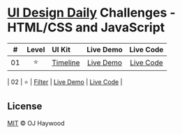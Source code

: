 # [UI Design Daily](https://uidesigndaily.com/) Challenges - HTML/CSS and JavaScript

| #   | Level | UI Kit | Live Demo | Live Code |
| :-: | :-:   | :-     | :-:       | :-:       |
| 01  | ⭐    | [Timeline](https://uidesigndaily.com/posts/figma-timeline-ui-design-card-day-1578) | [Live Demo](https://ojhaywood.github.io/ui-design-daily-challenges/timeline/) | [Live Code](https://github.com/ojhaywood/ui-design-daily-challenges/tree/master/timeline) |

| 02  | ⭐    | [Filter](https://uidesigndaily.com/posts/figma-filter-search-list-day-1541) | [Live Demo](https://ojhaywood.github.io/ui-design-daily-challenges/filter/) | [Live Code](https://github.com/ojhaywood/ui-design-daily-challenges/tree/master/filter) |
## License

[MIT](License) © OJ Haywood
